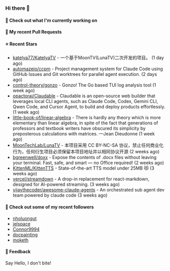 ### Hi there 👋

#### 👷 Check out what I'm currently working on

#### 🔨 My recent Pull Requests


#### ⭐ Recent Stars

- [katelya77/KatelyaTV](https://github.com/katelya77/KatelyaTV) - 一个基于MoonTV(LunaTV)二次开发的项目。 (1 day ago)
- [automazeio/ccpm](https://github.com/automazeio/ccpm) - Project management system for Claude Code using GitHub Issues and Git worktrees for parallel agent execution. (2 days ago)
- [control-theory/gonzo](https://github.com/control-theory/gonzo) - Gonzo! The Go based TUI log analysis tool (1 week ago)
- [opactorai/Claudable](https://github.com/opactorai/Claudable) - Claudable is an open-source web builder that leverages local CLI agents, such as Claude Code, Codex, Gemini CLI, Qwen Code, and Cursor Agent, to build and deploy products effortlessly. (1 week ago)
- [little-book-of/linear-algebra](https://github.com/little-book-of/linear-algebra) - There is hardly any theory which is more elementary than linear algebra, in spite of the fact that generations of professors and textbook writers have obscured its simplicity by preposterous calculations with matrices. —Jean Dieudonne (1 week ago)
- [MoonTechLab/LunaTV](https://github.com/MoonTechLab/LunaTV) - 本项目采用 CC BY-NC-SA 协议，禁止任何商业化行为，任何衍生项目必须保留本项目地址并以相同协议开源 (2 weeks ago)
- [bgreenwell/doxx](https://github.com/bgreenwell/doxx) - Expose the contents of .docx files without leaving your terminal. Fast, safe, and smart — no Office required! (2 weeks ago)
- [KittenML/KittenTTS](https://github.com/KittenML/KittenTTS) -  State-of-the-art TTS model under 25MB 😻  (3 weeks ago)
- [vercel/streamdown](https://github.com/vercel/streamdown) - A drop-in replacement for react-markdown, designed for AI-powered streaming. (3 weeks ago)
- [vijaythecoder/awesome-claude-agents](https://github.com/vijaythecoder/awesome-claude-agents) - An orchestrated sub agent dev team powered by claude code (3 weeks ago)

#### 👯 Check out some of my recent followers

- [nholuongut](https://github.com/nholuongut)
- [jelspace](https://github.com/jelspace)
- [Connor9994](https://github.com/Connor9994)
- [docpainting](https://github.com/docpainting)
- [moketh](https://github.com/moketh)

#### 💬 Feedback

Say Hello, I don't bite!